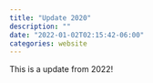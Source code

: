 ```yaml
---
title: "Update 2020"
description: ""
date: "2022-01-02T02:15:42-06:00"
categories: website
---
```


This is a update from 2022!